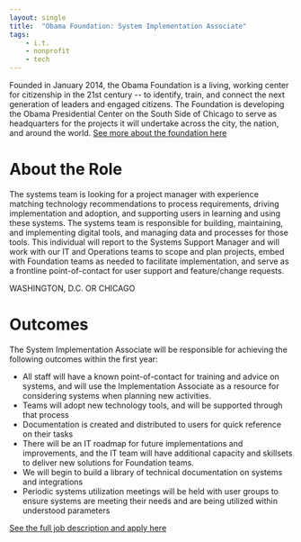 ```yaml
---
layout: single
title:  "Obama Foundation: System Implementation Associate"
tags: 
    - i.t.
    - nonprofit
    - tech
---
```


Founded in January 2014, the Obama Foundation is a living, working center for citizenship in the 21st century -- to identify, train, and connect the next generation of leaders and engaged citizens. The Foundation is developing the Obama Presidential Center on the South Side of Chicago to serve as headquarters for the projects it will undertake across the city, the nation, and around the world.
[See more about the foundation here](https://www.obama.org/careers/)

# About the Role  

The systems team is looking for a project manager with experience matching technology recommendations to process requirements, driving implementation and adoption, and supporting users in learning and using these systems.  The systems team is responsible for building, maintaining, and implementing digital tools, and managing data and processes for those tools.  This individual will report to the Systems Support Manager and will work with our IT and Operations teams to scope and plan projects, embed with Foundation teams as needed to facilitate implementation, and serve as a frontline point-of-contact for user support and feature/change requests.

WASHINGTON, D.C. OR CHICAGO  

# Outcomes  

The System Implementation Associate will be responsible for achieving the following outcomes within the first year:

* All staff will have a known point-of-contact for training and advice on systems, and will use the Implementation Associate as a resource for considering systems when planning new activities.
* Teams will adopt new technology tools, and will be supported through that process
* Documentation is created and distributed to users for quick reference on their tasks
* There will be an IT roadmap for future implementations and improvements, and the IT team will have additional capacity and skillsets to deliver new solutions for Foundation teams.
* We will begin to build a library of technical documentation on systems and integrations
* Periodic systems utilization meetings will be held with user groups to ensure systems are meeting their needs and are being utilized within understood parameters

[See the full job description and apply here](https://www.obama.org/careers/listing/?gh_jid=4004038002)
